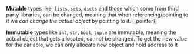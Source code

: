 **Mutable** types like, `lists`, `sets`, `dicts` and those which come from third party libraries, can be changed, meaning that when referencing/pointing to it we *can change the actual object* by pointing to it. [[pointer]]

**Immutable** types like `int`, `str`, `bool`, `tuple` are immutable, meaning the actual object that gets allocated, cannot be changed.
To get the new value for the cariable, we can only allocate new object and hold address to it